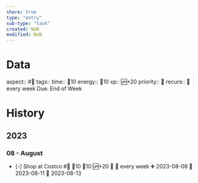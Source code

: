 ```yaml
---
share: true
type: "entry"
sub-type: "task"
created: NaN 
modified: NaN
---
```

# Data
aspect:: #🧭
tags:: 
time:: 🍅10
energy:: 🥄10
xp:: 🆙+20
priority:: 🔺
recurs:: 🔁 every week
Due: End of Week
# History
## 2023
### 08 - August
- [-] Shop at Costco #🧭 🍅10 🥄10 🆙+20 🔺 🔁 every week ➕ 2023-08-08 🛫 2023-08-11 📅 2023-08-13